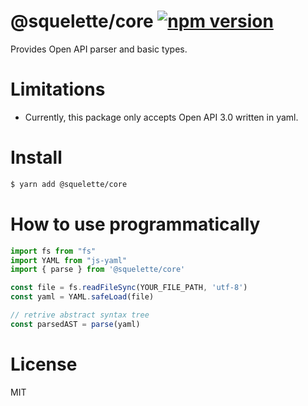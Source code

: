 # @squelette/core [![npm version](https://badge.fury.io/js/%40squelette%2Fcore.svg)](https://badge.fury.io/js/%40squelette%2Fcore)
Provides Open API parser and basic types.

# Limitations
- Currently, this package only accepts Open API 3.0 written in yaml.

# Install

```sh
$ yarn add @squelette/core
```

# How to use programmatically
```js
import fs from "fs"
import YAML from "js-yaml"
import { parse } from '@squelette/core'

const file = fs.readFileSync(YOUR_FILE_PATH, 'utf-8')
const yaml = YAML.safeLoad(file)

// retrive abstract syntax tree
const parsedAST = parse(yaml)
```

# License
MIT